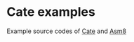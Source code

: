 # Cate examples
Example source codes of [Cate](https://github.com/inufuto/Cate) and [Asm8](https://github.com/inufuto/asm8)